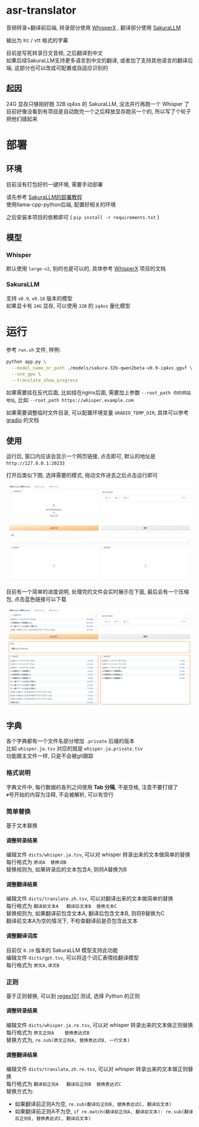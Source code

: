 # asr-translator

音频转录+翻译前后端, 转录部分使用 [WhisperX](https://github.com/m-bain/whisperX) , 翻译部分使用 [SakuraLLM](https://github.com/SakuraLLM)

输出为 lrc / vtt 格式的字幕

目前是写死转录日文音频, 之后翻译到中文  
如果后续SakuraLLM支持更多语言到中文的翻译, 或者加了支持其他语言的翻译后端, 这部分也可以改成可配置或自适应识别的

## 起因

24G 显存只够刚好跑 32B iq4xs 的 SakuraLLM, 没法并行再跑一个 Whisper 了  
目前好像没看到有项目是自动跑完一个之后释放显存跑另一个的, 所以写了个轮子把他们缝起来  

# 部署

## 环境

目前没有打包好的一键环境, 需要手动部署  

请先参考 [SakuraLLM的部署教程](https://github.com/SakuraLLM/Sakura-13B-Galgame/wiki/Python%E9%83%A8%E7%BD%B2%E6%95%99%E7%A8%8B)  
使用llama-cpp-python后端, 配置好相关的环境 

之后安装本项目的依赖即可 ( `pip install -r requirements.txt` )

## 模型

### Whisper

默认使用 `large-v2`, 别的也是可以的, 具体参考 [WhisperX](https://github.com/m-bain/whisperX) 项目的文档

### SakuraLLM

支持 `v0.9`, `v0.10` 版本的模型  
如果显卡有 `24G` 显存, 可以使用 `32B` 的 `iq4xs` 量化模型

# 运行

参考 `run.sh` 文件, 样例: 

```bash
python app.py \
  --model_name_or_path ./models/sakura-32b-qwen2beta-v0.9-iq4xs.gguf \
  --use_gpu \
  --translate_show_progress
```

如果需要挂在反代后面, 比如挂在nginx后面, 需要加上参数 `--root_path 你的网站地址`, 比如 `--root_path https://whisper.example.com`

如果需要调整临时文件目录, 可以配置环境变量 `GRADIO_TEMP_DIR`, 具体可以参考 [gradio](https://www.gradio.app/) 的文档

## 使用

运行后, 窗口内应该会显示一个网页链接, 点击即可, 默认的地址是 `http://127.0.0.1:20233`

打开后类似下图, 选择需要的模式, 拖动文件进去之后点击运行即可

![main_0](/assets/main_0.jpg)  

目前有一个简单的进度说明, 处理完的文件会实时展示在下面, 最后会有一个压缩包, 点击蓝色链接可以下载  

![main_1](/assets/main_1.jpg)  

## 字典

各个字典都有一个文件名部分增加 `.private` 后缀的版本  
比如 `whisper.ja.tsv` 对应的就是 `whisper.ja.private.tsv`  
功能跟主文件一样, 只是不会被git跟踪  

### 格式说明

字典文件中, 每行数据的各列之间使用 **Tab 分隔**, 不是空格, 注意不要打错了  
`#`号开始的内容为注释, 不会被解析, 可以有空行  

### 简单替换

基于文本替换  

#### 调整转录结果

编辑文件 `dicts/whisper.ja.tsv`, 可以对 whisper 转录出来的文本做简单的替换  
每行格式为 `原词A	替换词B`  
替换规则为, 如果转录后的文本包含A, 则将A替换为B  

#### 调整翻译结果

编辑文件 `dicts/translate.zh.tsv`, 可以对翻译出来的文本做简单的替换  
每行格式为 `翻译前文本A	翻译后文本B	替换文本C`  
替换规则为, 如果翻译前包含文本A, 翻译后包含文本B, 则将B替换为C  
翻译前文本A为空的情况下, 不检查翻译前是否包含此文本  

#### 调整翻译词库

目前仅 `0.10` 版本的 SakuraLLM 模型支持此功能  
编辑文件 `dicts/gpt.tsv`, 可以将这个词汇表喂给翻译模型  
每行格式为 `原文A,译文B`  

### 正则

基于正则替换, 可以到 [regex101](https://regex101.com/) 测试, 选择 Python 的正则  

#### 调整转录结果

编辑文件 `dicts/whisper.ja.re.tsv`, 可以对 whisper 转录出来的文本做正则替换  
每行格式为 `原文正则A	替换表达式B`  
替换方式为,  `re.sub(原文正则A, 替换表达式B, 一行文本)`

#### 调整翻译结果

编辑文件 `dicts/translate.zh.re.tsv`, 可以对 whisper 转录出来的文本做正则替换  
每行格式为 `翻译前正则A	翻译后正则B	替换表达式C`  
替换方式为:
- 如果翻译前正则A为空, `re.sub(翻译后正则B, 替换表达式C, 翻译后文本)`  
- 如果翻译前正则A不为空,  `if re.match(翻译前正则A, 翻译前文本): re.sub(翻译后正则B, 替换表达式C, 翻译后文本)`
